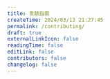 ```yaml
---
title: 贡献指南
createTime: 2024/03/13 21:27:45
permalink: /contributing/
draft: true
externalLinkIcon: false
readingTime: false
editLink: false
contributors: false
changelog: false
---
```


<!-- @include: ../CONTRIBUTING.md{2-} -->
